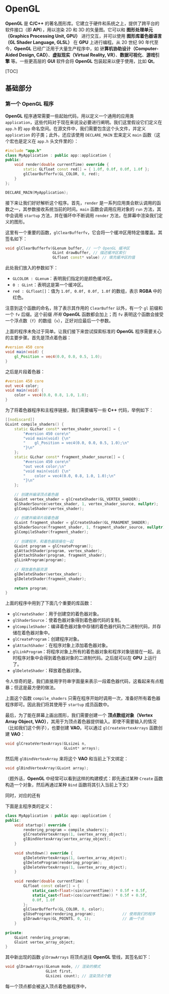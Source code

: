 # OpenGL

**OpenGL** 是 **C/C++** 的著名图形库。它建立于硬件和系统之上，提供了跨平台的软件接口（即 **API**），用以渲染 2D 和 3D 的矢量图。它可以和 **图形处理单元（Graphics Processing Unit, GPU）** 进行交互，并可以使用 **图形库着色器语言（GL Shader Language, GLSL）** 在 **GPU** 上进行编程。从 20 世纪 90 年代至今，**OpenGL** 已经广泛用于大量生产程序中，如 **计算机协助设计（Computer-Aided Design, CAD）**、**虚拟现实（Virtual Reality, VR）**、**数据可视化**、**游戏引擎** 等。一些更高层的 **GUI** 软件会将 **OpenGL** 包装起来以便于使用，比如 **Qt**。

[TOC]



## 基础部分

### 第一个 **OpenGL** 程序

**OpenGL** 程序通常需要一些起始代码，用以定义一个通用的应用类 `application`，这些代码对于现在来说没必要进行阐明。我们这里假设它们定义在 `app.h` 的 `app` 命名空间。在源文件中，我们需要包含这个头文件，并定义 `application` 的子类；此外，还应该使用 `DECLARE_MAIN` 宏来定义 `main` 函数（这个宏也是定义在 `app.h` 头文件里的）：

```cpp
#include "app.h"
class MyApplication : public app::application {
public:
    void render(double currentTime) override {
        static GLfloat const red[] = { 1.0f, 0.0f, 0.0f, 1.0f };
        glClearBufferfv(GL_COLOR, 0, red);
    }
};

DECLARE_MAIN(MyApplication);
```

接下来让我们好好解析这个程序。首先，`render` 是一系列应用类会默认调用的函数之一，其参数接收系统当前的时间。`main` 函数会调用应用对象的 `run` 方法，其中会调用 `startup` 方法，并在循环中不断调用 `render` 方法，在屏幕中渲染我们定义的图形。

这里有一个重要的函数，`glClearBufferfv`，它会将一个缓冲区用特定值覆盖。其签名如下：

```cpp
void glClearBufferfv(GLenum buffer, // 一个 OpenGL 缓冲区
                     GLint drawBuffer, // 描述缓冲区索引
                     GLfloat const* value) // 填充缓冲区的值
```

此处我们放入的参数如下：

- `GLCOLOR : GLenum`：表明我们指定的是颜色缓冲区。
- `0 : GLint`：表明这是第一个缓冲区。
- `red : GLfloat[]`：值为 `1.0f, 0.0f, 0.0f, 1.0f` 的数组，表示 **RGBA** 中的红色。

注意到这个函数的命名，除了表示其作用的 `ClearBuffer` 以外，有一个 `gl` 前缀和一个 `fv` 后缀。这个前缀 *所有* **OpenGL** 函数都会加上；而 `fv` 表明这个函数会接受一个浮点数（`f`）的数组（`v`），正好对应最后一个参数。

上面的程序未免过于简单。让我们接下来尝试探索标准的 **OpenGL** 程序需要关心的主要步骤。首先是顶点着色器：

```glsl
#version 450 core
void main(void) {
    gl_Position = vec4(0.0, 0.0, 0.5, 1.0);
}
```

之后是片段着色器：

```glsl
#version 450 core
out vec4 color;
void main(void) {
    color = vec4(0.0, 0.8, 1.0, 1.0);
}
```

为了将着色器程序和主程序链接，我们需要编写一些 **C++** 代码，举例如下：

```cpp
[[nodiscard]]
GLuint compile_shaders() {
    static GLchar const* vertex_shader_source[] = {
        "#version 450 core\n"
        "void main(void) {\n"
        "    gl_Position = vec4(0.0, 0.0, 0.5, 1.0);\n"
        "}\n"
    };
    static GLchar const* fragment_shader_source[] = {
        "#version 450 core\n"
        "out vec4 color;\n"
        "void main(void) {\n"
        "    color = vec4(0.0, 0.8, 1.0, 1.0);\n"
        "}\n"
    };
    
    // 创建并编译顶点着色器
    GLuint vertex_shader = glCreateShader(GL_VERTEX_SHADER);
    glShaderSource(vertex_shader, 1, vertex_shader_source, nullptr);
    glCompileShader(vertex_shader);
    
    // 创建并编译片段着色器
    GLuint fragment_shader = glCreateShader(GL_FRAGMENT_SHADER);
    glShaderSource(fragment_shader, 1, fragment_shader_source, nullptr);
    glCompileShader(fragment_shader);
    
    // 创建程序，和着色器链接在一起
    GLuint program = glCreateProgram();
    glAttachShader(program, vertex_shader);
    glAttachShader(program, fragment_shader);
    glLinkProgram(program);
    
    // 释放着色器资源
    glDeleteShader(vertex_shader);
    glDeleteShader(fragment_shader);
    
    return program;
}
```

上面的程序中用到了下面几个重要的库函数：

- `glCreateShader`：用于创建空的着色器对象。
- `glShaderSource`：使着色器对象得到着色器代码的复制。
- `glCompileShader`：编译着色器对象中存储的着色器代码为二进制代码，并存储在着色器对象中。
- `glCreateProgram`：创建程序对象。
- `glAttachShader`：在程序对象上添加着色器对象。
- `glLinkProgram`：将程序对象上所有的着色器对象和程序对象链接在一起。此时程序对象中会得到着色器对象的二进制代码。之后就可以在 **GPU** 上运行了。
- `glDeleteShader`：释放着色器对象。

令人惊奇的是，我们直接用字符串字面量来表示一段着色器代码，这看起来有点粗暴；但这是最方便的做法。

上面这个函数 `compile_shaders` 只需在程序开始时调用一次，准备好所有着色器程序即可。因此我们将其使用于 `startup` 成员函数中。

最后，为了能在屏幕上画出图形，我们需要创建一个 **顶点数组对象（Vertex Array Object, VAO）**，其用于为顶点着色器提供输入。即使不需要输入的情况（比如我们这个例子），也要创建 **VAO**。可以通过 `glCreateVertexArrays` 函数创建 **VAO**：

```cpp
void glCreateVertexArrays(GLsizei n,
                          GLuint* arrays);
```

然后用 `glBindVertexArray` 来将这个 **VAO** 和当前上下文绑定：

```cpp
void glBindVertexArray(GLuint array);
```

（题外话，**OpenGL** 中经常可以看到这样的构建模式：即先通过某种 `Create` 函数构造一个对象，然后再通过某种 `Bind` 函数将其引入当前上下文）

同时，对应的还有

下面是主程序类的定义：

```cpp
class MyApplication : public app::application {
public:
    void startup() override {
        rendering_program = compile_shaders();
        glCreateVertexArrays(1, &vertex_array_object);
        glBindVertexArray(vertex_array_object);
    }
    
    void shutdown() override {
        glDeleteVertexArrays(1, &vertex_array_object);
        glDeleteProgram(rendering_program);
        glDeleteVertexArrays(1, &vertex_array_object);
    }
    
    void render(double currentTime) {
        GLfloat const color[] = {
            static_cast<float>(sin(currentTime)) * 0.5f + 0.5f,
            static_cast<float>(cos(currentTime)) * 0.5f + 0.5f,
            0.0f, 1.0f
        };
        glClearBufferfv(GL_COLOR, 0, color);
        glUseProgram(rendering_program);			// 使用我们的程序
        glDrawArrays(GL_POINTS, 0, 1);				// 画一个点
    }
    
private:
    GLuint rendering_program;
    Gluint vertex_array_object;
}
```

其中新出现的函数 `glDrawArrays` 将顶点送往 **OpenGL** 管线，其签名如下：

```cpp
void glDrawArrays(GLenum mode, // 渲染的模式
                  GLint first,
                  GLsizei count); // 渲染顶点个数
```

每一个顶点都会被送入顶点着色器程序中，



